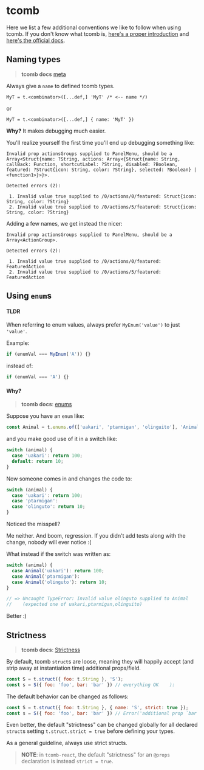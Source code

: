 # tcomb

Here we list a few additional conventions we like to follow when using tcomb. If you don't know what tcomb is, [here's a proper introduction](../javascript/3.typing_js.md) and [here's the official docs](https://github.com/gcanti/tcomb/tree/master/docs).

## Naming types

> **tcomb docs** [meta](https://github.com/gcanti/tcomb/blob/master/docs/API.md#the-meta-object)

Always give a `name` to defined tcomb types.

```
MyT = t.<combinator>([...def,] 'MyT' /* <-- name */)
```
or
```
MyT = t.<combinator>([...def,] { name: 'MyT' })
```

**Why?** It makes debugging much easier.

You'll realize yourself the first time you'll end up debugging something like:

```
Invalid prop actionsGroups supplied to PanelMenu, should be a Array<Struct{name: ?String, actions: Array<{Struct{name: String, callBack: Function, shortcutLabel: ?String, disabled: ?Boolean, featured: ?Struct{icon: String, color: ?String}, selected: ?Boolean} | <function1>}>}>.

Detected errors (2):

 1. Invalid value true supplied to /0/actions/0/featured: Struct{icon: String, color: ?String}
 2. Invalid value true supplied to /0/actions/5/featured: Struct{icon: String, color: ?String}

```

Adding a few names, we get instead the nicer:

```
Invalid prop actionsGroups supplied to PanelMenu, should be a Array<ActionGroup>.

Detected errors (2):

 1. Invalid value true supplied to /0/actions/0/featured: FeaturedAction
 2. Invalid value true supplied to /0/actions/5/featured: FeaturedAction

```

## Using `enum`s
#### TLDR
When referring to enum values, always prefer `MyEnum('value')` to just `'value'`.

Example:
```js
if (enumVal === MyEnum('A')) {}
```
instead of:
```js
if (enumVal === 'A') {}
```

#### Why?

> **tcomb docs**: [enums](https://github.com/gcanti/tcomb/blob/master/docs/API.md#the-enums-combinator)

Suppose you have an `enum` like:

```js
const Animal = t.enums.of(['uakari', 'ptarmigan', 'olinguito'], 'Animal');
```
and you make good use of it in a switch like:
```js
switch (animal) {
  case 'uakari': return 100;
  default: return 10;
}
```
Now someone comes in and changes the code to:
```js
switch (animal) {
  case 'uakari': return 100;
  case 'ptarmigan':
  case 'olinguto': return 10;
}
```
Noticed the misspell?

Me neither. And boom, regression. If you didn't add tests along with the change, nobody will ever notice :(

What instead if the switch was written as:

```js
switch (animal) {
  case Animal('uakari'): return 100;
  case Animal('ptarmigan'):
  case Animal('olinguto'): return 10;
}

// => Uncaught TypeError: Invalid value olinguto supplied to Animal
//    (expected one of uakari,ptarmigan,olinguito)
```
Better :)

## Strictness

> **tcomb docs**: [Strictness](https://github.com/gcanti/tcomb/blob/master/docs/API.md#strictness)

By default, tcomb `struct`s are loose, meaning they will happily accept (and strip away at instantiation time) additional props/field.

```js
const S = t.struct({ foo: t.String }, 'S');
const s = S({ foo: 'foo', bar: 'bar' }) // everything OK    ):
```

The default behavior can be changed as follows:

```js
const S = t.struct({ foo: t.String }, { name: 'S', strict: true });
const s = S({ foo: 'foo', bar: 'bar' }) // Error('additional prop `bar`')   (:
```

Even better, the default "strictness" can be changed globally for all declared `struct`s setting `t.struct.strict = true` before defining your types.

As a general guideline, always use strict structs.

> **NOTE**: in `tcomb-react`, the default "strictness" for an `@props` declaration is instead `strict = true`.
